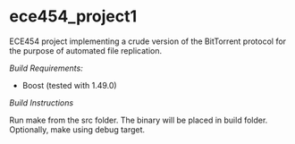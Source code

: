 ece454_project1
===============

ECE454 project implementing a crude version of the BitTorrent protocol for the purpose of automated file replication. 

*Build Requirements:*

* Boost (tested with 1.49.0)

*Build Instructions*

Run make from the src folder. The binary will be placed in build folder. Optionally, make using debug target.